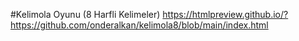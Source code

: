 #Kelimola Oyunu (8 Harfli Kelimeler) https://htmlpreview.github.io/?https://github.com/onderalkan/kelimola8/blob/main/index.html
